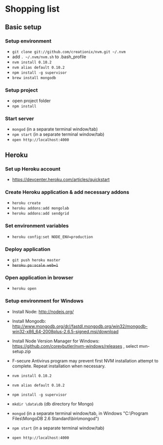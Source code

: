 # Shopping list

## Basic setup

### Setup environment
* `git clone git://github.com/creationix/nvm.git ~/.nvm`
* add `. ~/.nvm/nvm.sh` to .bash_profile
* `nvm install 0.10.2`
* `nvm alias default 0.10.2`
* `npm install -g supervisor`
* `brew install mongodb`

### Setup project
* open project folder
* `npm install`

### Start server
* `mongod` (in a separate terminal window/tab)
* `npm start` (in a separate terminal window/tab)
* `open http://localhost:4000`

## Heroku

### Set up Heroku account
* https://devcenter.heroku.com/articles/quickstart

### Create Heroku application & add necessary addons
* `heroku create`
* `heroku addons:add mongolab`
* `heroku addons:add sendgrid`

### Set environment variables
* `heroku config:set NODE_ENV=production`

### Deploy application
* `git push heroku master`
* ~~`heroku ps:scale web=1`~~

### Open application in browser
* `heroku open`

### Setup environment for Windows
* Install Node: http://nodejs.org/
* Install Mongodb: http://www.mongodb.org/dr//fastdl.mongodb.org/win32/mongodb-win32-x86_64-2008plus-2.6.5-signed.msi/download
* Install Node Version Manager for Windows:  https://github.com/coreybutler/nvm-windows/releases , select mvn-setup.zip
* F-secure Antivirus program may prevent first NVM installation attempt to complete. Repeat installation when necessary.
* `nvm install 0.10.2`
* `nvm alias default 0.10.2`
* `npm install -g supervisor`
* `mkdir \data\db` (db directory for Mongo)

* `mongod` (in a separate terminal window/tab, in Windows "C:\Program Files\MongoDB 2.6 Standard\bin\mongod")
* `npm start` (in a separate terminal window/tab)
* `open http://localhost:4000`